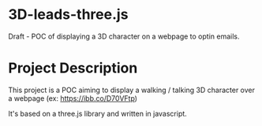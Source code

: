 # 3D-leads-three.js
Draft - POC of displaying a 3D character on a webpage to optin emails.

# Project Description
This project is a POC aiming to display a walking / talking 3D character over a webpage (ex: https://ibb.co/D70VFtp)

It's based on a three.js library and written in javascript.

